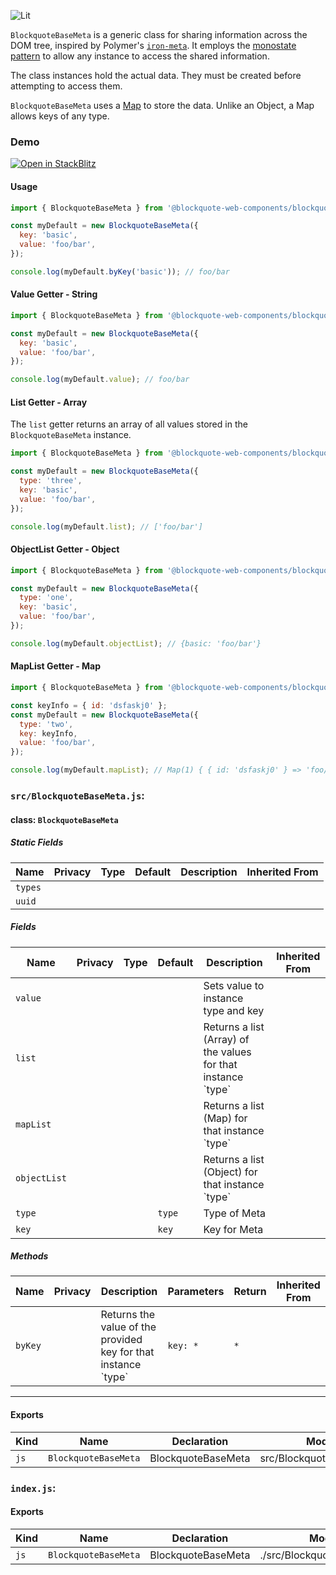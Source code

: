 ![Lit](https://img.shields.io/badge/lit-3.0.0-blue.svg)

`BlockquoteBaseMeta` is a generic class for sharing information across the DOM tree, inspired by Polymer's [`iron-meta`](https://github.com/PolymerElements/iron-meta/blob/master/iron-meta.js).
It employs the [monostate pattern](http://c2.com/cgi/wiki?MonostatePattern) to allow any instance to access the shared information.

The class instances hold the actual data. They must be created before attempting to access them.

`BlockquoteBaseMeta` uses a [Map](https://developer.mozilla.org/en-US/docs/Web/JavaScript/Reference/Global_Objects/Map) to store the data. Unlike an Object, a Map allows keys of any type.

### Demo

[![Open in StackBlitz](https://developer.stackblitz.com/img/open_in_stackblitz.svg)](https://stackblitz.com/github/oscarmarina/blockquote-web-components/tree/main/packages/base/blockquote-base-meta)

#### Usage

```js
import { BlockquoteBaseMeta } from '@blockquote-web-components/blockquote-base-meta';

const myDefault = new BlockquoteBaseMeta({
  key: 'basic',
  value: 'foo/bar',
});

console.log(myDefault.byKey('basic')); // foo/bar
```

#### Value Getter - String

```js
import { BlockquoteBaseMeta } from '@blockquote-web-components/blockquote-base-meta';

const myDefault = new BlockquoteBaseMeta({
  key: 'basic',
  value: 'foo/bar',
});

console.log(myDefault.value); // foo/bar
```

#### List Getter - Array

The `list` getter returns an array of all values stored in the `BlockquoteBaseMeta` instance.

```js
import { BlockquoteBaseMeta } from '@blockquote-web-components/blockquote-base-meta';

const myDefault = new BlockquoteBaseMeta({
  type: 'three',
  key: 'basic',
  value: 'foo/bar',
});

console.log(myDefault.list); // ['foo/bar']
```

#### ObjectList Getter - Object

```js
import { BlockquoteBaseMeta } from '@blockquote-web-components/blockquote-base-meta';

const myDefault = new BlockquoteBaseMeta({
  type: 'one',
  key: 'basic',
  value: 'foo/bar',
});

console.log(myDefault.objectList); // {basic: 'foo/bar'}
```

#### MapList Getter - Map

```js
import { BlockquoteBaseMeta } from '@blockquote-web-components/blockquote-base-meta';

const keyInfo = { id: 'dsfaskj0' };
const myDefault = new BlockquoteBaseMeta({
  type: 'two',
  key: keyInfo,
  value: 'foo/bar',
});

console.log(myDefault.mapList); // Map(1) { { id: 'dsfaskj0' } => 'foo/bar' }
```


### `src/BlockquoteBaseMeta.js`:

#### class: `BlockquoteBaseMeta`

##### Static Fields

| Name    | Privacy | Type | Default | Description | Inherited From |
| ------- | ------- | ---- | ------- | ----------- | -------------- |
| `types` |         |      |         |             |                |
| `uuid`  |         |      |         |             |                |

##### Fields

| Name         | Privacy | Type | Default | Description                                                     | Inherited From |
| ------------ | ------- | ---- | ------- | --------------------------------------------------------------- | -------------- |
| `value`      |         |      |         | Sets value to instance type and key                             |                |
| `list`       |         |      |         | Returns a list (Array) of the values for that instance \`type\` |                |
| `mapList`    |         |      |         | Returns a list (Map) for that instance \`type\`                 |                |
| `objectList` |         |      |         | Returns a list (Object) for that instance \`type\`              |                |
| `type`       |         |      | `type`  | Type of Meta                                                    |                |
| `key`        |         |      | `key`   | Key for Meta                                                    |                |

##### Methods

| Name    | Privacy | Description                                                      | Parameters | Return | Inherited From |
| ------- | ------- | ---------------------------------------------------------------- | ---------- | ------ | -------------- |
| `byKey` |         | Returns the value of the provided key for that instance \`type\` | `key: *`   | `*`    |                |

<hr/>

#### Exports

| Kind | Name                 | Declaration        | Module                    | Package |
| ---- | -------------------- | ------------------ | ------------------------- | ------- |
| `js` | `BlockquoteBaseMeta` | BlockquoteBaseMeta | src/BlockquoteBaseMeta.js |         |

### `index.js`:

#### Exports

| Kind | Name                 | Declaration        | Module                      | Package |
| ---- | -------------------- | ------------------ | --------------------------- | ------- |
| `js` | `BlockquoteBaseMeta` | BlockquoteBaseMeta | ./src/BlockquoteBaseMeta.js |         |
